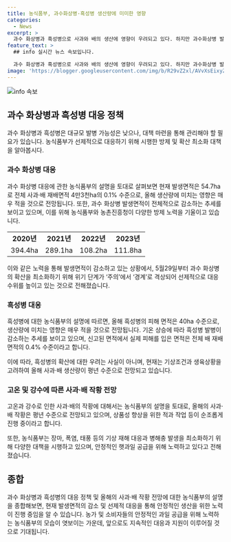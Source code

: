 ```yaml
---
title: 농식품부, 과수화상병·흑성병 생산량에 미미한 영향
categories:
  - News
excerpt: >
  과수 화상병과 흑성병으로 사과와 배의 생산에 영향이 우려되고 있다. 하지만 과수화상병 발생면적은 작년 대비 크게 감소하고, 흑성병 역시 기온 상승에 따라 발병이 감소하고 있는 추세이다. 따라서 올해 사과와 배의 생산은 평년 수준으로 전망되며, 농식품부는 생육시기별 위험요소를 선제적으로 관리하여 안정적인 공급을 위해 노력하고 있다. (150자)
feature_text: >
  ## info 실시간 뉴스 속보입니다.

  과수 화상병과 흑성병으로 사과와 배의 생산에 영향이 우려되고 있다. 하지만 과수화상병 발생면적은 작년 대비 크게 감소하고, 흑성병 역시 기온 상승에 따라 발병이 감소하고 있는 추세이다. 따라서 올해 사과와 배의 생산은 평년 수준으로 전망되며, 농식품부는 생육시기별 위험요소를 선제적으로 관리하여 안정적인 공급을 위해 노력하고 있다. (150자)
image: 'https://blogger.googleusercontent.com/img/b/R29vZ2xl/AVvXsEixyZcFfHzMRdzZMjFBmAUKJYCLCGyLL1o632UiGVXcaFdKo_bkvkuCioo0uUKlGfBVcT3P84aROyZIXSBEx3Aw5nCQ3pTgDom1WDC4m8eifvWiAmWEEVb4x6G_l8C0QH225ldMjyaFvpxGEBGNO37VmDTDMHGhJPq73UglMfDca1-0aw/s1600/blogspot.png'
---
```


<p><img src="https://blogger.googleusercontent.com/img/b/R29vZ2xl/AVvXsEixyZcFfHzMRdzZMjFBmAUKJYCLCGyLL1o632UiGVXcaFdKo_bkvkuCioo0uUKlGfBVcT3P84aROyZIXSBEx3Aw5nCQ3pTgDom1WDC4m8eifvWiAmWEEVb4x6G_l8C0QH225ldMjyaFvpxGEBGNO37VmDTDMHGhJPq73UglMfDca1-0aw/s1600/blogspot.png" alt="info 속보" /></p>

<h2 data-ke-size="size26">과수 화상병과 흑성병 대응 정책</h2>

<p data-ke-size="size16">과수 화상병과 흑성병은 대규모 발병 가능성은 낮으나, 대책 마련을 통해 관리해야 할 필요가 있습니다. 농식품부가 선제적으로 대응하기 위해 시행한 방제 및 확산 최소화 대책을 알아봅시다.</p>

<h3>과수 화상병 대응</h3>

<p data-ke-size="size16">과수 화상병 대응에 관한 농식품부의 설명을 토대로 살펴보면 현재 발생면적은 54.7ha로 전체 사과·배 재배면적 4만3천ha의 0.1% 수준으로, 올해 생산량에 미치는 영향은 매우 적을 것으로 전망됩니다. 또한, 과수 화상병 발생면적이 전체적으로 감소하는 추세를 보이고 있으며, 이를 위해 농식품부와 농촌진흥청이 다양한 방제 노력을 기울이고 있습니다.</p>

<table>
  <tr>
    <td style="text-align: center; height: 17px;"><b>2020년</b></td>
    <td style="text-align: center; height: 17px;"><b>2021년</b></td>
    <td style="text-align: center; height: 17px;"><b>2022년</b></td>
    <td style="text-align: center; height: 17px;"><b>2023년</b></td>
  </tr>
  <tr>
    <td style="text-align: center; height: 17px;">394.4ha</td>
    <td style="text-align: center; height: 17px;">289.1ha</td>
    <td style="text-align: center; height: 17px;">108.2ha</td>
    <td style="text-align: center; height: 17px;">111.8ha</td>
  </tr>
</table>

<p data-ke-size="size16">이와 같은 노력을 통해 발생면적이 감소하고 있는 상황에서, 5월29일부터 과수 화상병의 확산을 최소화하기 위해 위기 단계가 ‘주의’에서 ‘경계’로 격상되어 선제적으로 대응 수위를 높이고 있는 것으로 전해졌습니다.</p>

<h3>흑성병 대응</h3>

<p data-ke-size="size16">흑성병에 대한 농식품부의 설명에 따르면, 올해 흑성병의 피해 면적은 40ha 수준으로, 생산량에 미치는 영향은 매우 적을 것으로 전망됩니다. 기온 상승에 따라 흑성병 발병이 감소하는 추세를 보이고 있으며, 신고된 면적에서 실제 피해를 입은 면적은 전체 배 재배면적의 0.4% 수준이라고 합니다.</p>

<p data-ke-size="size16">이에 따라, 흑성병의 확산에 대한 우려는 사실이 아니며, 현재는 기상조건과 생육상황을 고려하여 올해 사과·배 생산량이 평년 수준으로 전망되고 있습니다.</p>

<h3>고온 및 강수에 따른 사과·배 작황 전망</h3>

<p data-ke-size="size16">고온과 강수로 인한 사과·배의 작황에 대해서는 농식품부의 설명을 토대로, 올해의 사과·배 작황은 평년 수준으로 전망되고 있으며, 상품성 향상을 위한 적과 작업 등이 순조롭게 진행 중이라고 합니다.</p>

<p data-ke-size="size16">또한, 농식품부는 장마, 폭염, 태풍 등의 기상 재해 대응과 병해충 발생을 최소화하기 위해 다양한 대책을 시행하고 있으며, 안정적인 햇과일 공급을 위해 노력하고 있다고 전해졌습니다.</p>

<h2 data-ke-size="size26">종합</h2>

<p data-ke-size="size16">과수 화상병과 흑성병의 대응 정책 및 올해의 사과·배 작황 전망에 대한 농식품부의 설명을 종합해보면, 현재 발생면적의 감소 및 선제적 대응을 통해 안정적인 생산을 위한 노력이 진행 중임을 알 수 있습니다. 농가 및 소비자들의 안정적인 과일 공급을 위해 노력하는 농식품부의 모습이 엿보이는 가운데, 앞으로도 지속적인 대응과 지원이 이루어질 것으로 기대됩니다.</p>

